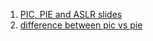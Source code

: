  1. [PIC, PIE and ASLR slides](http://www.openbsd.org/papers/nycbsdcon08-pie/)
 2. [difference between pic vs pie](https://stackoverflow.com/questions/16023637/difference-between-pic-vs-pie)
